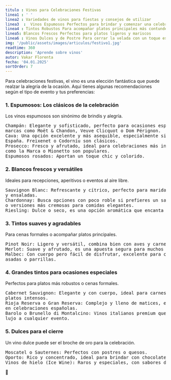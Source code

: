 ```yaml
---
titulo : Vinos para Celebraciones Festivas
linea1 : ' '
linea2 : Variedades de vinos para fiestas y consejos de utilizar
linea3  :  Vinos Espumosos Perfectos para brindar y comenzar una celebración
linea4 : Tintos Robustos Para acompañar platos principales más contundentes
linea5: Blancos Frescos Perfectos para platos ligeros y mariscos
linea6 : Vinos Dulces y de Postre Para cerrar la velada con un toque especial
img: '/public/assets/images/articulos/festivo1.jpg'
readtime: 360
description: 'Aprende sobre vinos'
autor: Vakar Florenta
fecha: '04.01.2025'
sortOrder: 7
---
```

Para celebraciones festivas, el vino es una elección fantástica que puede realzar la alegría de la ocasión. Aquí tienes algunas recomendaciones según el tipo de evento y tus preferencias:

<h3>1. Espumosos: Los clásicos de la celebración</h3>

Los vinos espumosos son sinónimo de brindis y alegría.
<pre>
Champán: Elegante y sofisticado, perfecto para ocasiones especiales. Busca
marcas como Moët & Chandon, Veuve Clicquot o Dom Pérignon.
Cava: Una opción excelente y más asequible, especialmente si buscas algo de 
España. Freixenet o Codorníu son clásicos.
Prosecco: Fresco y afrutado, ideal para celebraciones más informales. Marcas
como la Marca o Mionetto son populares.
Espumosos rosados: Aportan un toque chic y colorido.</pre>

<h3>2. Blancos frescos y versátiles</h3>

Ideales para recepciones, aperitivos o eventos al aire libre.
<pre>
Sauvignon Blanc: Refrescante y cítrico, perfecto para maridar con mariscos 
y ensaladas.
Chardonnay: Busca opciones con poco roble si prefieres un sabor más ligero,
o versiones más cremosas para comidas elegantes.
Riesling: Dulce o seco, es una opción aromática que encanta a muchos.</pre>

<h3>3. Tintos suaves y agradables</h3>

Para cenas formales o acompañar platos principales.
<pre>
Pinot Noir: Ligero y versátil, combina bien con aves y carnes magras.
Merlot: Suave y afrutado, es una apuesta segura para muchos paladares.
Malbec: Con cuerpo pero fácil de disfrutar, excelente para carnes 
asadas o parrillas.</pre>

<h3>4. Grandes tintos para ocasiones especiales</h3>

Perfectos para platos más robustos o cenas formales.
<pre>
Cabernet Sauvignon: Elegante y con cuerpo, ideal para carnes rojas o 
platos intensos.
Rioja Reserva o Gran Reserva: Complejo y lleno de matices, es un favorito
en celebraciones españolas.
Barolo o Brunello di Montalcino: Vinos italianos premium que aportan 
lujo a cualquier evento.</pre>

<h3>5. Dulces para el cierre</h3>

Un vino dulce puede ser el broche de oro para la celebración.
<pre>
Moscatel o Sauternes: Perfectos con postres o quesos.
Oporto: Rico y concentrado, ideal para brindar con chocolates o frutos secos.
Vinos de hielo (Ice Wine): Raros y especiales, con sabores dulces y frescos.</pre>

🤵

